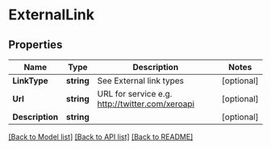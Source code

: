 # ExternalLink

## Properties

Name | Type | Description | Notes
------------ | ------------- | ------------- | -------------
**LinkType** | **string** | See External link types | [optional] 
**Url** | **string** | URL for service e.g. http://twitter.com/xeroapi | [optional] 
**Description** | **string** |  | [optional] 

[[Back to Model list]](../README.md#documentation-for-models) [[Back to API list]](../README.md#documentation-for-api-endpoints) [[Back to README]](../README.md)


